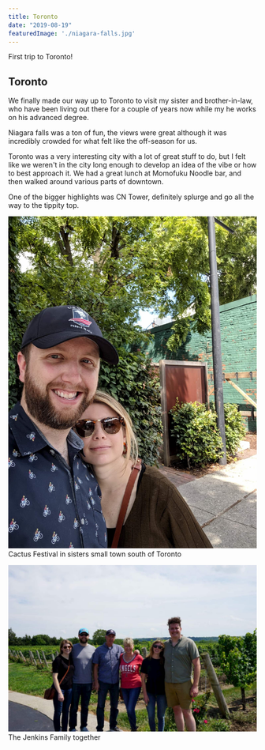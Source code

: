 ```yaml
---
title: Toronto
date: "2019-08-19"
featuredImage: './niagara-falls.jpg'
---
```


First trip to Toronto!

<!-- end -->

## Toronto

We finally made our way up to Toronto to visit my sister and brother-in-law,
who have been living out there for a couple of years now while my he works on
his advanced degree.

Niagara falls was a ton of fun, the views were great although it was incredibly crowded for what felt like the off-season for us.

Toronto was a very interesting city with a lot of great stuff to do, but I felt like we weren't in the city long enough to develop an idea of the vibe or how to best approach it. We had a great lunch at Momofuku Noodle bar, and then walked around various parts of downtown.

One of the bigger highlights was CN Tower, definitely splurge and go all the way to the tippity top.

![Toronto Fun](./chris-kam-toronto.jpg)
Cactus Festival in sisters small town south of Toronto

![Family](./family-toronto.jpg)
The Jenkins Family together
